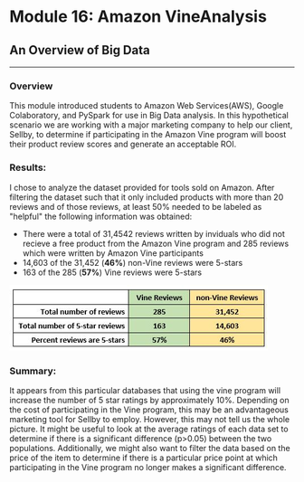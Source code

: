 # Module 16:  Amazon VineAnalysis
## An Overview of Big Data 
---

### Overview
This module introduced students to Amazon Web Services(AWS), Google Colaboratory, and PySpark for use in Big Data analysis. In this hypothetical scenario we are working with a major marketing company to help our client, Sellby, to determine if participating in the Amazon Vine program will boost their product review scores and generate an acceptable ROI.    

### Results: 
I chose to analyze the dataset provided for tools sold on Amazon.  After filtering the dataset such that it only included products with more than 20 reviews and of those reviews, at least 50% needed to be labeled as "helpful" the following information was obtained:

- There were a total of 31,4542 reviews written by inviduals who did not recieve a free product from the Amazon Vine program and 285 reviews which were written by Amazon Vine participants
- 14,603 of the 31,452 (**46%**) non-Vine reviews were 5-stars
- 163 of the 285 (**57%**) Vine reviews were 5-stars


![data table](https://github.com/murphyk2021/Amazon_Vine_Analysis/blob/bdf98a65ea7860d853aaa0bc0d87ea1c54166a80/results_1.JPG)


### Summary: 
It appears from this particular databases that using the vine program will increase the number of 5 star ratings by approximately 10%.  Depending on the cost of participating in the Vine program, this may be an advantageous marketing tool for Sellby to employ.  However, this may not tell us the whole picture.  It might be useful to look at the average ratings of each data set to determine if there is a significant difference (p>0.05) between the two populations.  Additionally, we might also want to filter the data based on the price of the item to determine if there is a particular price point at which participating in the Vine program no longer makes a significant difference. 

